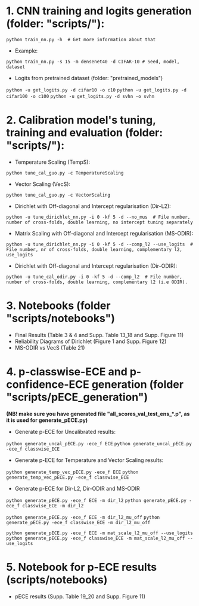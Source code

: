 # 1. CNN training and logits generation (folder: "scripts/"):

```python train_nn.py -h  # Get more information about that```

- Example:

```python train_nn.py -s 15 -m densenet40 -d CIFAR-10 # Seed, model, dataset```

- Logits from pretrained dataset (folder: "pretrained_models")

```python -u get_logits.py -d cifar10 -o c10```
```python -u get_logits.py -d cifar100 -o c100```
```python -u get_logits.py -d svhn -o svhn```


# 2. Calibration model's tuning, training and evaluation (folder: "scripts/"):

- Temperature Scaling (TempS):

```python tune_cal_guo.py -c TemperatureScaling```

- Vector Scaling (VecS):

```python tune_cal_guo.py -c VectorScaling```

- Dirichlet with Off-diagonal and Intercept regularisation (Dir-L2):

```python -u tune_dirichlet_nn.py -i 0 -kf 5 -d --no_mus  # File number, number of cross-folds, double learning, no intercept tuning separately```

- Matrix Scaling with Off-diagonal and Intercept regularisation (MS-ODIR):

```python -u tune_dirichlet_nn.py -i 0 -kf 5 -d --comp_l2 --use_logits  # File number, nr of cross-folds, double learning, complementary l2, use_logits```

- Dirichlet with Off-diagonal and Intercept regularisation (Dir-ODIR):

```python -u tune_cal_odir.py -i 0 -kf 5 -d --comp_l2  # File number, number of cross-folds, double learning, complementary l2 (i.e ODIR).```


# 3. Notebooks (folder "scripts/notebooks")

- Final Results (Table 3 & 4 and Supp. Table 13_18 and Supp. Figure 11)
- Reliability Diagrams of Dirichlet (Figure 1 and Supp. Figure 12)
- MS-ODIR vs VecS (Table 21)


# 4. p-classwise-ECE and p-confidence-ECE generation (folder "scripts/pECE_generation")
<b>(NB! make sure you have generated file "all_scores_val_test_ens_*.p", as it is used for generate_pECE.py)</b>

- Generate p-ECE for Uncalibrated results:

```python generate_uncal_pECE.py -ece_f ECE```
```python generate_uncal_pECE.py -ece_f classwise_ECE```

- Generate p-ECE for Temperature and Vector Scaling results:

```python generate_temp_vec_pECE.py -ece_f ECE```
```python generate_temp_vec_pECE.py -ece_f classwise_ECE```


- Generate p-ECE for Dir-L2, Dir-ODIR and MS-ODIR

```python generate_pECE.py -ece_f ECE -m dir_l2```
```python generate_pECE.py -ece_f classwise_ECE -m dir_l2```

```python generate_pECE.py -ece_f ECE -m dir_l2_mu_off```
```python generate_pECE.py -ece_f classwise_ECE -m dir_l2_mu_off```

```python generate_pECE.py -ece_f ECE -m mat_scale_l2_mu_off --use_logits```
```python generate_pECE.py -ece_f classwise_ECE -m mat_scale_l2_mu_off --use_logits```


# 5. Notebook for p-ECE results (scripts/notebooks)

- pECE results (Supp. Table 19_20 and Supp. Figure 11)
